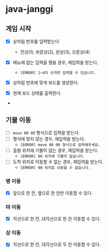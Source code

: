 # java-janggi

## 게임 시작

- [x] 상차림 번호를 입력받는다
    - 안상(1), 바깥상(2), 왼상(3), 오른상(4)

- [x] 메뉴에 없는 입력을 했을 경우, 재입력을 받는다.
    - `[ERROR] 1~4의 숫자만 입력할 수 있습니다.`

- [x] 상차림 번호에 맞게 보드를 생성한다.

- [x] 현재 보드 상태를 출력한다.
-

## 기물 이동

- [ ] `move 00 00` 형식으로 입력을 받는다.
- [ ] 형식에 맞지 않는 경우, 재입력을 받는다.
    - `[ERROR] move 00 00 형식으로 입력해주세요.`
- [ ] 출발 위치에 기물이 없는 경우, 재입력을 받는다.
    - `[ERROR] 00 위치에 기물이 없습니다.`
- [ ] 도착 위치로 이동할 수 없는 경우, 재입력을 받는다.
    - `[ERROR] 00 위치로 이동할 수 없습니다.`

### 병 이동

- [x] 앞으로 한 칸, 옆으로 한 칸만 이동할 수 있다.

### 마 이동

- [x] 직선으로 한 칸, 대각선으로 한 칸 이동할 수 있다.

### 상 이동

- [x] 직선으로 한 칸, 대각선으로 두 칸 이동할 수 있다.
